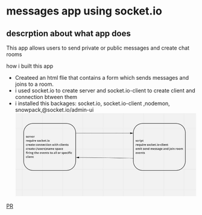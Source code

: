 # messages app using socket.io
## descrption about what app does
This app allows users to send private or public messages and create chat rooms 

how i built this app
- Createed an html flie that contains a form which sends messages and joins to a room.
- i used socket.io to create server and socket.io-client to create client and connection btween them
- i installed this backages: socket.io, socket.io-client ,nodemon, snowpack,@socket.io/admin-ui  
![uml](./uml.JPG)

[PR]()

